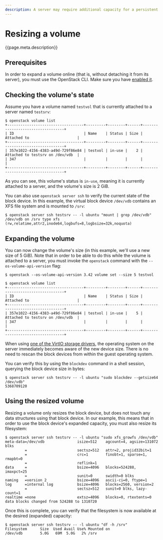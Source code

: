 ```yaml
---
description: A server may require additional capacity for a persistent storage volume that is attached to it. You can expand a volume online, while it is attached to a running server.
---
```

# Resizing a volume

{{page.meta.description}}

## Prerequisites

In order to expand a volume online (that is, without detaching it from its server), you must use the OpenStack CLI.
Make sure you have [enabled it](../../getting-started/enable-openstack-cli.md).

## Checking the volume's state

Assume you have a volume named `testvol` that is currently attached to a server named `testsrv`:

```console
$ openstack volume list
+-----------------------------------+---------+--------+------+----------------------------------+
| ID                                | Name    | Status | Size | Attached to                      |
+-----------------------------------+---------+--------+------+----------------------------------+
| 357e1022-4156-4383-a49d-729f86e84 | testvol | in-use |    2 | Attached to testsrv on /dev/vdb  |
| 347                               |         |        |      |                                  |
+-----------------------------------+---------+--------+------+----------------------------------+
```

As you can see, this volume's status is `in-use`, meaning it is currently attached to a server, and the volume's size is 2 GiB.

You can also use `openstack server ssh` to verify the current state of the block device.
In this example, the virtual block device `/dev/vdb` contains an XFS file system and is mounted to `/srv`:

```console
$ openstack server ssh testsrv -- -l ubuntu "mount | grep /dev/vdb"
/dev/vdb on /srv type xfs (rw,relatime,attr2,inode64,logbufs=8,logbsize=32k,noquota)
```

## Expanding the volume

You can now change the volume's size (in this example, we'll use a new size of 5 GiB).
Note that in order to be able to do this while the volume is attached to a server, you must invoke the `openstack` command with the `--os-volume-api-version` flag:

```console
$ openstack --os-volume-api-version 3.42 volume set --size 5 testvol

$ openstack volume list 
+-----------------------------------+---------+--------+------+----------------------------------+
| ID                                | Name    | Status | Size | Attached to                      |
+-----------------------------------+---------+--------+------+----------------------------------+
| 357e1022-4156-4383-a49d-729f86e84 | testvol | in-use |    5 | Attached to testsrv on /dev/vdb  |
| 347                               |         |        |      |                                  |
+-----------------------------------+---------+--------+------+----------------------------------+
```

When using [one of the VirtIO storage drivers](https://www.qemu.org/2021/01/19/virtio-blk-scsi-configuration/),
the operating system on the server immediately becomes aware of the new device size.
There is no need to rescan the block devices from within the guest operating system.

You can verify this by using the `blockdev` command in a shell session, querying the block device size in bytes:
```console
$ openstack server ssh testsrv -- -l ubuntu "sudo blockdev --getsize64 /dev/vdb"
5368709120
```

## Using the resized volume

Resizing a volume only resizes the block device, but does not touch any data structures using that block device.
In our example, this means that in order to use the block device's expanded capacity, you must also resize its filesystem:

```console
$ openstack server ssh testsrv -- -l ubuntu "sudo xfs_growfs /dev/vdb"
meta-data=/dev/vdb               isize=512    agcount=4, agsize=131072 blks
         =                       sectsz=512   attr=2, projid32bit=1
         =                       crc=1        finobt=1, sparse=1, rmapbt=0
         =                       reflink=1
data     =                       bsize=4096   blocks=524288, imaxpct=25
         =                       sunit=0      swidth=0 blks
naming   =version 2              bsize=4096   ascii-ci=0, ftype=1
log      =internal log           bsize=4096   blocks=2560, version=2
         =                       sectsz=512   sunit=0 blks, lazy-count=1
realtime =none                   extsz=4096   blocks=0, rtextents=0
data blocks changed from 524288 to 1310720
```

Once this is complete, you can verify that the filesystem is now available at the desired (expanded) capacity:

```console
$ openstack server ssh testsrv -- -l ubuntu "df -h /srv"
Filesystem      Size  Used Avail Use% Mounted on
/dev/vdb        5.0G   69M  5.0G   2% /srv
```
